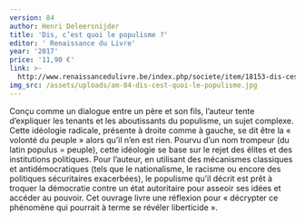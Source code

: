 ```yaml
---
version: 84
author: Henri Deleersnijder
title: 'Dis, c’est quoi le populisme ?'
editor: ' Renaissance du Livre'
year: '2017'
price: '11,90 €'
link: >-
  http://www.renaissancedulivre.be/index.php/societe/item/18153-dis-cest-quoi-le-populisme?
img_src: /assets/uploads/am-84-dis-cest-quoi-le-populisme.jpg
---
```

Conçu comme un dialogue entre un père et son fils, l’auteur tente d’expliquer les tenants et les aboutissants du populisme, un sujet complexe. Cette idéologie radicale, présente à droite comme à gauche, se dit être la « volonté du peuple » alors qu’il n’en est rien. Pourvu d’un nom trompeur (du latin populus = peuple), cette idéologie se base sur le rejet des élites et des institutions politiques. Pour l’auteur, en utilisant des mécanismes classiques et antidémocratiques (tels que le nationalisme, le racisme ou encore des politiques sécuritaires exacerbées), le populisme qu’il décrit est prêt à troquer la démocratie contre un état autoritaire pour asseoir ses idées et accéder au pouvoir. Cet ouvrage livre une réflexion pour « décrypter ce phénomène qui pourrait à terme se révéler liberticide ».
